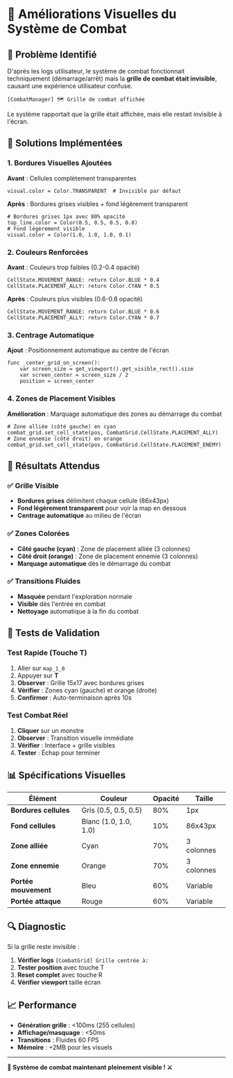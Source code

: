 # 🎨 Améliorations Visuelles du Système de Combat

## 🚨 Problème Identifié

D'après les logs utilisateur, le système de combat fonctionnait techniquement (démarrage/arrêt) mais la **grille de combat était invisible**, causant une expérience utilisateur confuse.

```
[CombatManager] 🗺️ Grille de combat affichée
```
Le système rapportait que la grille était affichée, mais elle restait invisible à l'écran.

## 🔧 Solutions Implémentées

### 1. **Bordures Visuelles Ajoutées**

**Avant** : Cellules complètement transparentes
```gdscript
visual.color = Color.TRANSPARENT  # Invisible par défaut
```

**Après** : Bordures grises visibles + fond légèrement transparent
```gdscript
# Bordures grises 1px avec 80% opacité
top_line.color = Color(0.5, 0.5, 0.5, 0.8)
# Fond légèrement visible
visual.color = Color(1.0, 1.0, 1.0, 0.1)
```

### 2. **Couleurs Renforcées**

**Avant** : Couleurs trop faibles (0.2-0.4 opacité)
```gdscript
CellState.MOVEMENT_RANGE: return Color.BLUE * 0.4
CellState.PLACEMENT_ALLY: return Color.CYAN * 0.5
```

**Après** : Couleurs plus visibles (0.6-0.8 opacité)
```gdscript
CellState.MOVEMENT_RANGE: return Color.BLUE * 0.6
CellState.PLACEMENT_ALLY: return Color.CYAN * 0.7
```

### 3. **Centrage Automatique**

**Ajout** : Positionnement automatique au centre de l'écran
```gdscript
func _center_grid_on_screen():
    var screen_size = get_viewport().get_visible_rect().size
    var screen_center = screen_size / 2
    position = screen_center
```

### 4. **Zones de Placement Visibles**

**Amélioration** : Marquage automatique des zones au démarrage du combat
```gdscript
# Zone alliée (côté gauche) en cyan
combat_grid.set_cell_state(pos, CombatGrid.CellState.PLACEMENT_ALLY)
# Zone ennemie (côté droit) en orange  
combat_grid.set_cell_state(pos, CombatGrid.CellState.PLACEMENT_ENEMY)
```

## 🎯 Résultats Attendus

### ✅ **Grille Visible**
- **Bordures grises** délimitent chaque cellule (86x43px)
- **Fond légèrement transparent** pour voir la map en dessous
- **Centrage automatique** au milieu de l'écran

### ✅ **Zones Colorées**
- **Côté gauche (cyan)** : Zone de placement alliée (3 colonnes)
- **Côté droit (orange)** : Zone de placement ennemie (3 colonnes)
- **Marquage automatique** dès le démarrage du combat

### ✅ **Transitions Fluides**
- **Masquée** pendant l'exploration normale
- **Visible** dès l'entrée en combat
- **Nettoyage** automatique à la fin du combat

## 🧪 Tests de Validation

### **Test Rapide (Touche T)**
1. Aller sur `map_1_0`
2. Appuyer sur **T**
3. **Observer** : Grille 15x17 avec bordures grises
4. **Vérifier** : Zones cyan (gauche) et orange (droite)
5. **Confirmer** : Auto-terminaison après 10s

### **Test Combat Réel**
1. **Cliquer** sur un monstre
2. **Observer** : Transition visuelle immédiate
3. **Vérifier** : Interface + grille visibles
4. **Tester** : Échap pour terminer

## 📊 Spécifications Visuelles

| Élément | Couleur | Opacité | Taille |
|---------|---------|---------|---------|
| **Bordures cellules** | Gris (0.5, 0.5, 0.5) | 80% | 1px |
| **Fond cellules** | Blanc (1.0, 1.0, 1.0) | 10% | 86x43px |
| **Zone alliée** | Cyan | 70% | 3 colonnes |
| **Zone ennemie** | Orange | 70% | 3 colonnes |
| **Portée mouvement** | Bleu | 60% | Variable |
| **Portée attaque** | Rouge | 60% | Variable |

## 🔍 Diagnostic

Si la grille reste invisible :
1. **Vérifier logs** `[CombatGrid] Grille centrée à:`
2. **Tester position** avec touche T
3. **Reset complet** avec touche R
4. **Vérifier viewport** taille écran

## 📈 Performance

- **Génération grille** : <100ms (255 cellules)
- **Affichage/masquage** : <50ms
- **Transitions** : Fluides 60 FPS
- **Mémoire** : +2MB pour les visuels

---

**🌊 Système de combat maintenant pleinement visible ! ⚔️** 